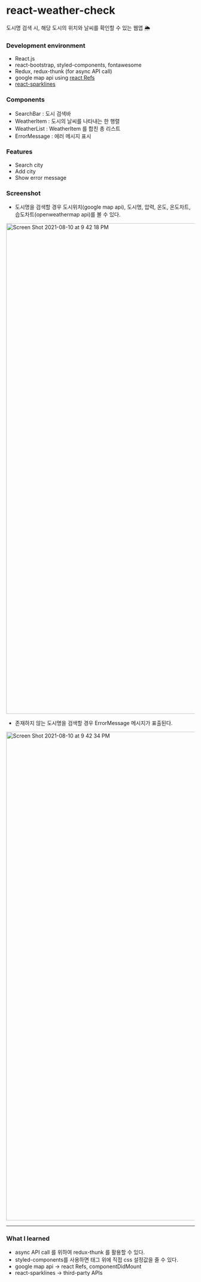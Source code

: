 # react-weather-check
도시명 검색 시, 해당 도시의 위치와 날씨를 확인할 수 있는 웹앱 🌦

### Development environment
- React.js
- react-bootstrap, styled-components, fontawesome
- Redux, redux-thunk (for async API call)
- google map api using <a href= "https://reactjs.org/docs/refs-and-the-dom.html">react Refs</a>
- <a href= "http://borisyankov.github.io/react-sparklines">react-sparklines</a>

### Components
- SearchBar : 도시 검색바
- WeatherItem : 도시의 날씨를 나타내는 한 행렬
- WeatherList : WeatherItem 를 합친 총 리스트
- ErrorMessage : 에러 메시지 표시

### Features

- Search city 
- Add city
- Show error message

### Screenshot
- 도시명을 검색할 경우 도시위치(google map api), 도시명, 압력, 온도, 온도차트, 습도차트(openweathermap api)를 볼 수 있다. 
<img width="1309" alt="Screen Shot 2021-08-10 at 9 42 18 PM" src="https://user-images.githubusercontent.com/33794732/128868678-78d0ac5f-02cb-4278-8248-126ace5b8049.png">

- 존재하지 않는 도시명을 검색할 경우 ErrorMessage 메시지가 표출된다. 
<img width="1304" alt="Screen Shot 2021-08-10 at 9 42 34 PM" src="https://user-images.githubusercontent.com/33794732/128868696-3da6e1f7-a367-4b32-98a0-e62fd31b344c.png">

___

### What I learned
- async API call 를 위하여 redux-thunk 를 활용할 수 있다. 
- styled-components를 사용하면 태그 위에 직접 css 설정값을 줄 수 있다.
- google map api → react Refs, componentDidMount
- react-sparklines → third-party APIs
